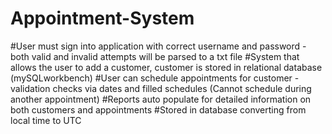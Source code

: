 # Appointment-System
#User must sign into application with correct username and password - both valid and invalid attempts will be parsed to a txt file
#System that allows the user to add a customer, customer is stored in relational database (mySQLworkbench) 
#User can schedule appointments for customer - validation checks via dates and filled schedules (Cannot schedule during another appointment)
#Reports auto populate for detailed information on both customers and appointments
#Stored in database converting from local time to UTC

